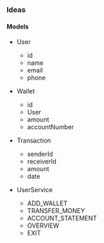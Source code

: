 ### Ideas
#### Models
- User
  - id 
  - name
  - email
  - phone
- Wallet
  - id 
  - User
  - amount
  - accountNumber
- Transaction
  - senderId
  - receiverId
  - amount
  - date


- UserService
  - ADD_WALLET
  - TRANSFER_MONEY
  - ACCOUNT_STATEMENT
  - OVERVIEW
  - EXIT
